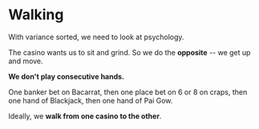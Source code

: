 # Walking

With variance sorted, we need to look at psychology.

The casino wants us to sit and grind. So we do the **opposite** -- we get up and move.

**We don't play consecutive hands.**

One banker bet on Bacarrat, then one place bet on 6 or 8 on craps, then one hand of Blackjack,
then one hand of Pai Gow.

Ideally, we **walk from one casino to the other**.

